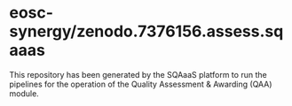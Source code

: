 # eosc-synergy/zenodo.7376156.assess.sqaaas
This repository has been generated by the SQAaaS platform to run the pipelines
for the operation of the
Quality Assessment & Awarding (QAA)
module.